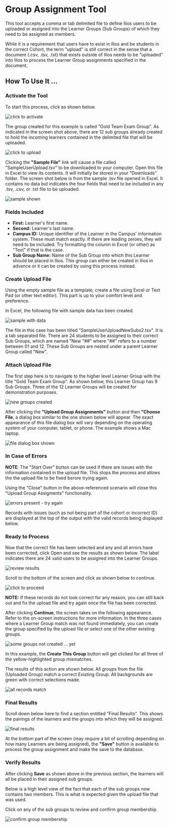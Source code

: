 # Group Assignment Tool

This tool accepts a comma or tab delimited file to define Ilios users to be uploaded or assigned into the Learner Groups (Sub Groups) of which they need to be assigned as members.

While it is a requirement that users have to exist in Ilios and be students in the correct Cohort, the term "upload" is still correct in the sense that a document (.csv, .tsv, .txt) that exists outside of Ilios needs to be "uploaded" into Ilios to process the Learner Group assignments specified in the document.

## How To Use It ...

### Activate the Tool

To start this process, click as shown below.

![click to activate](../images/learner_group_assignment_tool/click_to_activate_lg_cal.png)

The group created for this example is called "Gold Team Exam Group". As indicated in the screen shot above, there are 12 sub groups already created to hold the incoming learners contained in the delimited file that will be uploaded.

![click to upload](../images/learner_group_assignment_tool/click_to_upload_learners.png)

Clicking the **"Sample File"** link will cause a file called "SampleUserUpload.tsv" to be downloaded to your computer. Open this file in Excel to view its contents. It will initially be stored in your "Downloads" folder. The screen shot below is from the sample .tsv file opened in Excel. It contains no data but indicates the four fields that need to be included in any .tsv, .csv, or .txt file to be uploaded.

![sample shown](../images/learner_group_assignment_tool/sample_shown.png)

### Fields Included

* **First:** Learner's first name.
* **Second:** Learner's last name.
* **Campus ID:** Unique identifier of the Learner in the Campus' information system. These must match exactly. If there are leading zeroes, they will need to be included. Try formatting the column in Excel \(or other\) as "Text" if that is the case.
* **Sub Group Name:** Name of the Sub Group into which this Learner should be placed in Ilios. This group can either be created in Ilios in advance or it can be created by using this process instead.

### Create Upload File

Using the empty sample file as a template, create a file using Excel or Text Pad \(or other text editor\). This part is up to your comfort level and preference.

In Excel, the following file with sample data has been created.

![sample with data](../images/learner_group_assignment_tool/sample_with_data.png)

The file in this case has been titled "SampleUserUploadNewSubs2.tsv". It is a tab separated file. There are 24 students to be assigned to their correct Sub Groups, which are named "New "##" where "##" refers to a number between 01 and 12. These Sub Groups are nested under a parent Learner Group called "New".

### Attach Upload File

The first step here is to navigate to the higher level Learner Group with the title "Gold Team Exam Group". As shown below, this Learner Group has 9 Sub Groups. Three of the 12 Learner Groups will be created for demonstration purposes.

![new groups created](../images/learner_group_assignment_tool/new_groups_created.png)

After clicking the **"Upload Group Assignments"** button and then **"Choose File**, a dialog box similar to the one shown below will appear. The exact appearance of this file dialog box will vary depending on the operating system of your computer, tablet, or phone. The example shows a Mac laptop.

![file dialog box shown](../images/learner_group_assignment_tool/file_dialog_box.png)

### In Case of Errors

**NOTE**: The "Start Over" button can be used if there are issues with the information contained in the upload file. This stops the process and allows the the upload file to be fixed berore trying again. 

Using the "Close" button in the above-referenced scenario will close this "Upload Group Assigments" functionality. 

![errors present - try again](../images/learner_group_assignment_tool/start_over.png)

Records with issues (such as not being part of the cohort or incorrect ID) are displayed at the top of the output with the valid records being displayed below. 

### Ready to Process

Now that the correct file has been selected and any and all errors have been corrected, click Open and see the results as shown below. The label indicates there are 24 valid users to be assigned into the Learner Groups.

![review results](../images/learner_group_assignment_tool/review_results.png)

Scroll to the bottom of the screen and click as shown below to continue.

![click to proceed](../images/learner_group_assignment_tool/click_to_proceed.png)

**NOTE:** If these records do not look correct for any reason, you can still back out and fix the upload file and try again once the file has been corrected.

After clicking **Continue**, the screen takes on the following appearance. Refer to the on-screen instructions for more information. In the three cases where a Learner Group match was not found immediately, you can create the group specified by the upload file or select one of the other existing groups.

![some groups not created ... yet](../images/learner_group_assignment_tool/missing_groups.png)

In this example, the **Create This Group** button will get clicked for all three of the yellow-highlighted group mismatches.

The results of this action are shown below. All groups from the file (Uploaded Group) match a correct Existing Group. All backgrounds are green with correct selections made.

![all records match](../images/learner_group_assignment_tool/all_records_match.png)

### Final Results

Scroll down below here to find a section entitled "Final Results". This shows the pairings of the learners and the groups into which they will be assigned.

![final results](../images/learner_group_assignment_tool/final_results.png)

At the bottom part of the screen (may require a bit of scrolling depending on how many Learners are being assigned), the **"Save"** button is available to process the group assignment and make the save to the database.

### Verify Results

After clicking **Save** as shown above in the previous section, the learners will all be placed in their assigned sub groups.

Below is a high level view of the fact that each of the sub groups now contains two members. This is what is expected given the upload file that was used.

Click on any of the sub groups to review and confirm group membership.

![confirm group membership](../images/learner_group_assignment_tool/confirm_group_membership.png)

